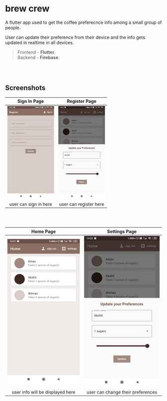 # brew crew

A flutter app used to get the coffee preferecnce info among a small group of people.

User can update their preference from their device and the info gets updated in realtime in all devices.

>Frontend - **Flutter**.\
>Backend - **Firebase**.

<br></br>

## Screenshots

| **Sign In Page** |  **Register Page** |
| :------: | :----: |
|<img src="assets\reg.jpg" height="300em" />|<img src="assets\settings.jpg" height="300em" />|
|user can sign in here|user can register here|

<br></br>


| **Home Page** |  **Settings Page** |
| :------: | :----: |
|![1](assets\main.jpg)|![1](assets\settings.jpg)
|user info will be displayed here|user can change their preferences|




